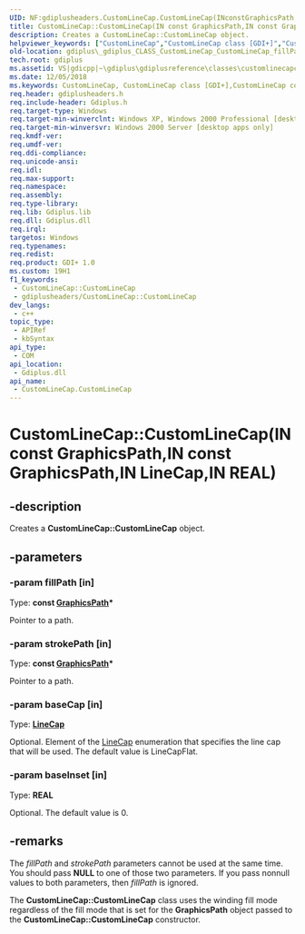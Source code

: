 ```yaml
---
UID: NF:gdiplusheaders.CustomLineCap.CustomLineCap(INconstGraphicsPath,INconstGraphicsPath,INLineCap,INREAL)
title: CustomLineCap::CustomLineCap(IN const GraphicsPath,IN const GraphicsPath,IN LineCap,IN REAL) (gdiplusheaders.h)
description: Creates a CustomLineCap::CustomLineCap object.
helpviewer_keywords: ["CustomLineCap","CustomLineCap class [GDI+]","CustomLineCap constructor","CustomLineCap constructor [GDI+]","CustomLineCap constructor [GDI+]","CustomLineCap class","CustomLineCap.CustomLineCap","CustomLineCap.CustomLineCap(IN const GraphicsPath","IN const GraphicsPath","IN LineCap","IN REAL)","CustomLineCap::CustomLineCap","CustomLineCap::CustomLineCap(IN const GraphicsPath","IN const GraphicsPath","IN LineCap","IN REAL)","_gdiplus_CLASS_CustomLineCap_CustomLineCap_fillPath_strokePath_baseCap_baseInset_","gdiplus._gdiplus_CLASS_CustomLineCap_CustomLineCap_fillPath_strokePath_baseCap_baseInset_"]
old-location: gdiplus\_gdiplus_CLASS_CustomLineCap_CustomLineCap_fillPath_strokePath_baseCap_baseInset_.htm
tech.root: gdiplus
ms.assetid: VS|gdicpp|~\gdiplus\gdiplusreference\classes\customlinecapclass\customlinecap_29fillpath_strokepath_basecap_baseinset.htm
ms.date: 12/05/2018
ms.keywords: CustomLineCap, CustomLineCap class [GDI+],CustomLineCap constructor, CustomLineCap constructor [GDI+], CustomLineCap constructor [GDI+],CustomLineCap class, CustomLineCap.CustomLineCap, CustomLineCap.CustomLineCap(IN const GraphicsPath,IN const GraphicsPath,IN LineCap,IN REAL), CustomLineCap::CustomLineCap, CustomLineCap::CustomLineCap(IN const GraphicsPath,IN const GraphicsPath,IN LineCap,IN REAL), _gdiplus_CLASS_CustomLineCap_CustomLineCap_fillPath_strokePath_baseCap_baseInset_, gdiplus._gdiplus_CLASS_CustomLineCap_CustomLineCap_fillPath_strokePath_baseCap_baseInset_
req.header: gdiplusheaders.h
req.include-header: Gdiplus.h
req.target-type: Windows
req.target-min-winverclnt: Windows XP, Windows 2000 Professional [desktop apps only]
req.target-min-winversvr: Windows 2000 Server [desktop apps only]
req.kmdf-ver: 
req.umdf-ver: 
req.ddi-compliance: 
req.unicode-ansi: 
req.idl: 
req.max-support: 
req.namespace: 
req.assembly: 
req.type-library: 
req.lib: Gdiplus.lib
req.dll: Gdiplus.dll
req.irql: 
targetos: Windows
req.typenames: 
req.redist: 
req.product: GDI+ 1.0
ms.custom: 19H1
f1_keywords:
 - CustomLineCap::CustomLineCap
 - gdiplusheaders/CustomLineCap::CustomLineCap
dev_langs:
 - c++
topic_type:
 - APIRef
 - kbSyntax
api_type:
 - COM
api_location:
 - Gdiplus.dll
api_name:
 - CustomLineCap.CustomLineCap
---
```


# CustomLineCap::CustomLineCap(IN const GraphicsPath,IN const GraphicsPath,IN LineCap,IN REAL)


## -description

Creates a <b>CustomLineCap::CustomLineCap</b> object.

## -parameters

### -param fillPath [in]

Type: <b>const <a href="https://docs.microsoft.com/windows/desktop/api/gdipluspath/nl-gdipluspath-graphicspath">GraphicsPath</a>*</b>

Pointer to a path.

### -param strokePath [in]

Type: <b>const <a href="https://docs.microsoft.com/windows/desktop/api/gdipluspath/nl-gdipluspath-graphicspath">GraphicsPath</a>*</b>

Pointer to a path.

### -param baseCap [in]

Type: <b><a href="https://docs.microsoft.com/windows/desktop/api/gdiplusenums/ne-gdiplusenums-linecap">LineCap</a></b>

Optional. Element of the 
					<a href="https://docs.microsoft.com/windows/desktop/api/gdiplusenums/ne-gdiplusenums-linecap">LineCap</a> enumeration that specifies the line cap that will be used. The default value is LineCapFlat.

### -param baseInset [in]

Type: <b>REAL</b>

Optional. The default value is 0.

## -remarks

The 
				<i>fillPath</i> and 
				<i>strokePath</i> parameters cannot be used at the same time. You should pass <b>NULL</b> to one of those two parameters. If you pass nonnull values to both parameters, then 
				<i>fillPath</i> is ignored.

The <b>CustomLineCap::CustomLineCap</b> class uses the winding fill mode regardless of the fill mode that is set for the 
				<b>GraphicsPath</b> object passed to the <b>CustomLineCap::CustomLineCap</b> constructor.

